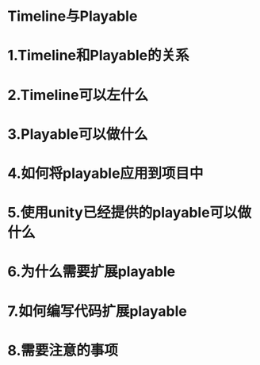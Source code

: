 # Timeline与Playable

# 1.Timeline和Playable的关系
# 2.Timeline可以左什么
# 3.Playable可以做什么
# 4.如何将playable应用到项目中
# 5.使用unity已经提供的playable可以做什么
# 6.为什么需要扩展playable
# 7.如何编写代码扩展playable
# 8.需要注意的事项